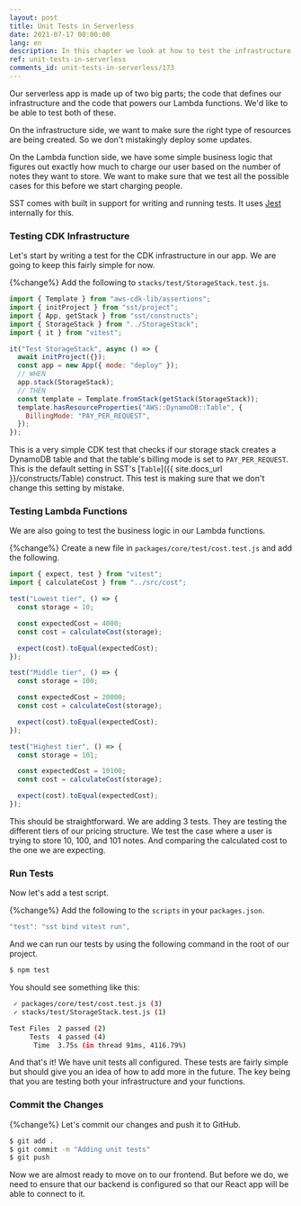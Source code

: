 ```yaml
---
layout: post
title: Unit Tests in Serverless
date: 2021-07-17 00:00:00
lang: en
description: In this chapter we look at how to test the infrastructure and the Lambda functions in our serverless app. We use SST's built in test command to help us write and run our tests.
ref: unit-tests-in-serverless
comments_id: unit-tests-in-serverless/173
---
```


Our serverless app is made up of two big parts; the code that defines our infrastructure and the code that powers our Lambda functions. We'd like to be able to test both of these.

On the infrastructure side, we want to make sure the right type of resources are being created. So we don't mistakingly deploy some updates.

On the Lambda function side, we have some simple business logic that figures out exactly how much to charge our user based on the number of notes they want to store. We want to make sure that we test all the possible cases for this before we start charging people.

SST comes with built in support for writing and running tests. It uses [Jest](https://jestjs.io) internally for this.

### Testing CDK Infrastructure

Let's start by writing a test for the CDK infrastructure in our app. We are going to keep this fairly simple for now.

{%change%} Add the following to `stacks/test/StorageStack.test.js`.

```js
import { Template } from "aws-cdk-lib/assertions";
import { initProject } from "sst/project";
import { App, getStack } from "sst/constructs";
import { StorageStack } from "../StorageStack";
import { it } from "vitest";

it("Test StorageStack", async () => {
  await initProject({});
  const app = new App({ mode: "deploy" });
  // WHEN
  app.stack(StorageStack);
  // THEN
  const template = Template.fromStack(getStack(StorageStack));
  template.hasResourceProperties("AWS::DynamoDB::Table", {
    BillingMode: "PAY_PER_REQUEST",
  });
});
```

This is a very simple CDK test that checks if our storage stack creates a DynamoDB table and that the table's billing mode is set to `PAY_PER_REQUEST`. This is the default setting in SST's [`Table`]({{ site.docs_url }}/constructs/Table) construct. This test is making sure that we don't change this setting by mistake.

### Testing Lambda Functions

We are also going to test the business logic in our Lambda functions.

{%change%} Create a new file in `packages/core/test/cost.test.js` and add the following.

```js
import { expect, test } from "vitest";
import { calculateCost } from "../src/cost";

test("Lowest tier", () => {
  const storage = 10;

  const expectedCost = 4000;
  const cost = calculateCost(storage);

  expect(cost).toEqual(expectedCost);
});

test("Middle tier", () => {
  const storage = 100;

  const expectedCost = 20000;
  const cost = calculateCost(storage);

  expect(cost).toEqual(expectedCost);
});

test("Highest tier", () => {
  const storage = 101;

  const expectedCost = 10100;
  const cost = calculateCost(storage);

  expect(cost).toEqual(expectedCost);
});
```

This should be straightforward. We are adding 3 tests. They are testing the different tiers of our pricing structure. We test the case where a user is trying to store 10, 100, and 101 notes. And comparing the calculated cost to the one we are expecting.

### Run Tests

Now let's add a test script.

{%change%} Add the following to the `scripts` in your `packages.json`.

```js
"test": "sst bind vitest run",
```

And we can run our tests by using the following command in the root of our project.

```bash
$ npm test
```

You should see something like this:

```bash
 ✓ packages/core/test/cost.test.js (3)
 ✓ stacks/test/StorageStack.test.js (1)

Test Files  2 passed (2)
     Tests  4 passed (4)
      Time  3.75s (in thread 91ms, 4116.79%)
```

And that's it! We have unit tests all configured. These tests are fairly simple but should give you an idea of how to add more in the future. The key being that you are testing both your infrastructure and your functions.

### Commit the Changes

{%change%} Let's commit our changes and push it to GitHub.

```bash
$ git add .
$ git commit -m "Adding unit tests"
$ git push
```

Now we are almost ready to move on to our frontend. But before we do, we need to ensure that our backend is configured so that our React app will be able to connect to it.
